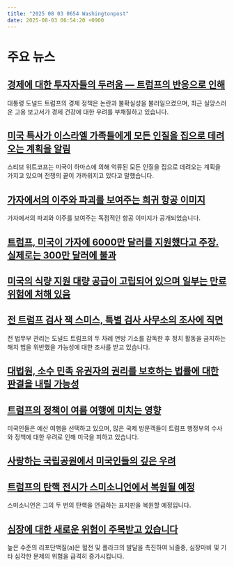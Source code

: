 ```yaml
---
title: "2025 08 03 0654 Washingtonpost"
date: 2025-08-03 06:54:20 +0900
---
```


# 주요 뉴스

## [경제에 대한 투자자들의 두려움 — 트럼프의 반응으로 인해](https://www.washingtonpost.com/business/2025/08/02/trump-economic-uncertainty/)
대통령 도널드 트럼프의 경제 정책은 논란과 불확실성을 불러일으켰으며, 최근 실망스러운 고용 보고서가 경제 건강에 대한 우려를 부채질하고 있습니다.

## [미국 특사가 이스라엘 가족들에게 모든 인질을 집으로 데려오는 계획을 알림](https://www.washingtonpost.com/world/2025/08/02/witkoff-hostages-hamas-gaza/)
스티브 위트코프는 미국이 하마스에 의해 억류된 모든 인질을 집으로 데려오는 계획을 가지고 있으며 전쟁의 끝이 가까워지고 있다고 말했습니다.

## [가자에서의 이주와 파괴를 보여주는 희귀 항공 이미지](https://www.washingtonpost.com/world/interactive/2025/gaza-war-destruction-aerial-airdrop/)
가자에서의 파괴와 이주를 보여주는 독점적인 항공 이미지가 공개되었습니다.

## [트럼프, 미국이 가자에 6000만 달러를 지원했다고 주장. 실제로는 300만 달러에 불과](https://www.washingtonpost.com/national-security/2025/08/01/ghf-trump-gaza-aid-millions/)

## [미국의 식량 지원 대량 공급이 고립되어 있으며 일부는 만료 위험에 처해 있음](https://www.washingtonpost.com/nation/2025/08/02/usaid-expired-food-supplies-malnutrition/)

## [전 트럼프 검사 잭 스미스, 특별 검사 사무소의 조사에 직면](https://www.washingtonpost.com/politics/2025/08/02/jack-smith-trump-prosecutor-investigation-special-counsel/)
전 법무부 관리는 도널드 트럼프의 두 차례 연방 기소를 감독한 후 정치 활동을 금지하는 해치 법을 위반했을 가능성에 대한 조사를 받고 있습니다.

## [대법원, 소수 민족 유권자의 권리를 보호하는 법률에 대한 판결을 내릴 가능성](https://www.washingtonpost.com/politics/2025/08/02/supreme-court-louisiana-voting-rights-act/)

## [트럼프의 정책이 여름 여행에 미치는 영향](https://www.washingtonpost.com/business/2025/08/02/trump-policies-impact-summer-travel/)
미국인들은 예산 여행을 선택하고 있으며, 많은 국제 방문객들이 트럼프 행정부의 수사와 정책에 대한 우려로 인해 미국을 피하고 있습니다.

## [사랑하는 국립공원에서 미국인들의 깊은 우려](https://www.washingtonpost.com/nation/interactive/2025/national-parks-trump-cuts-impact/)

## [트럼프의 탄핵 전시가 스미소니언에서 복원될 예정](https://www.washingtonpost.com/entertainment/art/2025/08/02/trump-impeachment-smithsonian-restore/)
스미소니언은 그의 두 번의 탄핵을 언급하는 표지판을 복원할 예정입니다.

## [심장에 대한 새로운 위험이 주목받고 있습니다](https://www.washingtonpost.com/health/2025/08/02/heart-lipoprotein-vascular-disease/)
높은 수준의 리포단백질(a)은 혈전 및 플라크의 발달을 촉진하여 뇌졸중, 심장마비 및 기타 심각한 문제의 위험을 급격히 증가시킵니다.